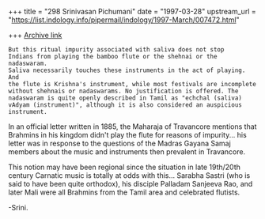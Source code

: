 +++
title = "298 Srinivasan Pichumani"
date = "1997-03-28"
upstream_url = "https://list.indology.info/pipermail/indology/1997-March/007472.html"

+++
[Archive link](https://list.indology.info/pipermail/indology/1997-March/007472.html)


	But this ritual impurity associated with saliva does not stop
	Indians from playing the bamboo flute or the shehnai or the nadaswaram.
	Saliva necessarily touches these instruments in the act of playing. And
	the flute is Krishna's instrument, while most festivals are incomplete
	without shehnais or nadaswarams. No justification is offered. The
	nadaswaram is quite openly described in Tamil as "echchal (saliva) 
	vAdyam (instrument)", although it is also considered an auspicious
	instrument.

In an official letter written in 1885, the Maharaja of Travancore 
mentions that Brahmins in his kingdom didn't play the flute for 
reasons of impurity... his letter was in response to the questions 
of the Madras Gayana Samaj members about the music and instruments 
then prevalent in Travancore.

This notion may have been regional since the situation in late 
19th/20th century Carnatic music is totally at odds with this... 
Sarabha Sastri (who is said to have been quite orthodox),  his
disciple Palladam Sanjeeva Rao,  and later Mali were all Brahmins 
from the Tamil area and celebrated flutists.

-Srini.




